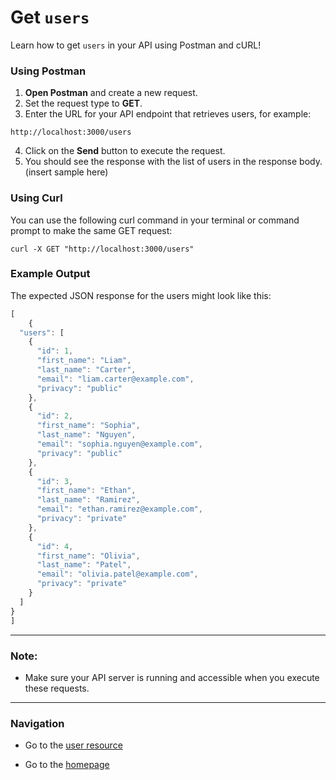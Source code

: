 # Get `users`

Learn how to get `users` in your API using Postman and cURL!

### Using Postman

1. **Open Postman** and create a new request.
2. Set the request type to **GET**.
3. Enter the URL for your API endpoint that retrieves users, for example:
```shell
http://localhost:3000/users
```
4. Click on the **Send** button to execute the request.
5. You should see the response with the list of users in the response body.
(insert sample here)

### Using Curl
You can use the following curl command in your terminal or command prompt to make the same GET request:
```shell
curl -X GET "http://localhost:3000/users"
```
### Example Output

The expected JSON response for the users might look like this:
```js
[
    {
  "users": [
    {
      "id": 1,
      "first_name": "Liam",
      "last_name": "Carter",
      "email": "liam.carter@example.com",
      "privacy": "public"
    },
    {
      "id": 2,
      "first_name": "Sophia",
      "last_name": "Nguyen",
      "email": "sophia.nguyen@example.com",
      "privacy": "public"
    },
    {
      "id": 3,
      "first_name": "Ethan",
      "last_name": "Ramirez",
      "email": "ethan.ramirez@example.com",
      "privacy": "private"
    },
    {
      "id": 4,
      "first_name": "Olivia",
      "last_name": "Patel",
      "email": "olivia.patel@example.com",
      "privacy": "private"
    }
  ]
}
]
```

---

### Note:
- Make sure your API server is running and accessible when you execute these requests.

---

### Navigation

* Go to the [user resource](https://cnjoyce1225.github.io/the-archivist/Resources/user.html)

* Go to the [homepage](https://cnjoyce1225.github.io/the-archivist/)

